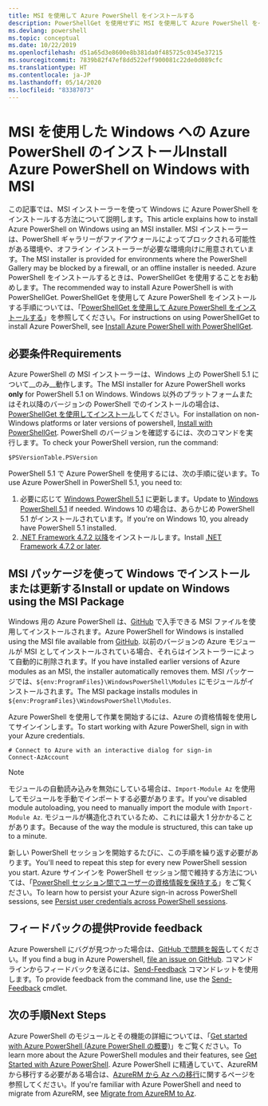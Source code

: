 ```yaml
---
title: MSI を使用して Azure PowerShell をインストールする
description: PowerShellGet を使用せずに MSI を使用して Azure PowerShell をインストールする方法
ms.devlang: powershell
ms.topic: conceptual
ms.date: 10/22/2019
ms.openlocfilehash: d51a65d3e8600e8b381da0f485725c0345e37215
ms.sourcegitcommit: 7839b82f47ef8dd522eff900081c22de0d089cfc
ms.translationtype: HT
ms.contentlocale: ja-JP
ms.lasthandoff: 05/14/2020
ms.locfileid: "83387073"
---
```

# <a name="install-azure-powershell-on-windows-with-msi"></a><span data-ttu-id="820af-103">MSI を使用した Windows への Azure PowerShell のインストール</span><span class="sxs-lookup"><span data-stu-id="820af-103">Install Azure PowerShell on Windows with MSI</span></span>

<span data-ttu-id="820af-104">この記事では、MSI インストーラーを使って Windows に Azure PowerShell をインストールする方法について説明します。</span><span class="sxs-lookup"><span data-stu-id="820af-104">This article explains how to install Azure PowerShell on Windows using an MSI installer.</span></span> <span data-ttu-id="820af-105">MSI インストーラーは、PowerShell ギャラリーがファイアウォールによってブロックされる可能性がある環境や、オフライン インストーラーが必要な環境向けに用意されています。</span><span class="sxs-lookup"><span data-stu-id="820af-105">The MSI installer is provided for environments where the PowerShell Gallery may be blocked by a firewall, or an offline installer is needed.</span></span> <span data-ttu-id="820af-106">Azure PowerShell をインストールするときは、PowerShellGet を使用することをお勧めします。</span><span class="sxs-lookup"><span data-stu-id="820af-106">The recommended way to install Azure PowerShell is with PowerShellGet.</span></span> <span data-ttu-id="820af-107">PowerShellGet を使用して Azure PowerShell をインストールする手順については、「[PowerShellGet を使用して Azure PowerShell をインストールする](install-az-ps.md)」を参照してください。</span><span class="sxs-lookup"><span data-stu-id="820af-107">For instructions on using PowerShellGet to install Azure PowerShell, see [Install Azure PowerShell with PowerShellGet](install-az-ps.md).</span></span>

## <a name="requirements"></a><span data-ttu-id="820af-108">必要条件</span><span class="sxs-lookup"><span data-stu-id="820af-108">Requirements</span></span>

<span data-ttu-id="820af-109">Azure PowerShell の MSI インストーラーは、Windows 上の PowerShell 5.1 について__のみ__動作します。</span><span class="sxs-lookup"><span data-stu-id="820af-109">The MSI installer for Azure PowerShell works __only__ for PowerShell 5.1 on Windows.</span></span> <span data-ttu-id="820af-110">Windows 以外のプラットフォームまたはそれ以降のバージョンの PowerShell でのインストールの場合は、[PowerShellGet を使用してインストール](install-az-ps.md)してください。</span><span class="sxs-lookup"><span data-stu-id="820af-110">For installation on non-Windows platforms or later versions of powershell, [Install with PowerShellGet](install-az-ps.md).</span></span>
<span data-ttu-id="820af-111">PowerShell のバージョンを確認するには、次のコマンドを実行します。</span><span class="sxs-lookup"><span data-stu-id="820af-111">To check your PowerShell version, run the command:</span></span>

```powershell-interactive
$PSVersionTable.PSVersion
```

<span data-ttu-id="820af-112">PowerShell 5.1 で Azure PowerShell を使用するには、次の手順に従います。</span><span class="sxs-lookup"><span data-stu-id="820af-112">To use Azure PowerShell in PowerShell 5.1, you need to:</span></span>

1. <span data-ttu-id="820af-113">必要に応じて [Windows PowerShell 5.1](/powershell/scripting/install/installing-windows-powershell#upgrading-existing-windows-powershell) に更新します。</span><span class="sxs-lookup"><span data-stu-id="820af-113">Update to [Windows PowerShell 5.1](/powershell/scripting/install/installing-windows-powershell#upgrading-existing-windows-powershell) if needed.</span></span> <span data-ttu-id="820af-114">Windows 10 の場合は、あらかじめ PowerShell 5.1 がインストールされています。</span><span class="sxs-lookup"><span data-stu-id="820af-114">If you're on Windows 10, you already have PowerShell 5.1 installed.</span></span>
2. <span data-ttu-id="820af-115">[.NET Framework 4.7.2 以降](/dotnet/framework/install)をインストールします。</span><span class="sxs-lookup"><span data-stu-id="820af-115">Install [.NET Framework 4.7.2 or later](/dotnet/framework/install).</span></span>

## <a name="install-or-update-on-windows-using-the-msi-package"></a><span data-ttu-id="820af-116">MSI パッケージを使って Windows でインストールまたは更新する</span><span class="sxs-lookup"><span data-stu-id="820af-116">Install or update on Windows using the MSI Package</span></span>

<span data-ttu-id="820af-117">Windows 用の Azure PowerShell は、[GitHub](https://github.com/Azure/azure-powershell/releases/tag/v1.8.0-April2019) で入手できる MSI ファイルを使用してインストールされます。</span><span class="sxs-lookup"><span data-stu-id="820af-117">Azure PowerShell for Windows is installed using the MSI file available from [GitHub](https://github.com/Azure/azure-powershell/releases/tag/v1.8.0-April2019).</span></span> <span data-ttu-id="820af-118">以前のバージョンの Azure モジュールが MSI としてインストールされている場合、それらはインストーラーによって自動的に削除されます。</span><span class="sxs-lookup"><span data-stu-id="820af-118">If you have installed earlier versions of Azure modules as an MSI, the installer automatically removes them.</span></span> <span data-ttu-id="820af-119">MSI パッケージでは、`${env:ProgramFiles}\WindowsPowerShell\Modules` にモジュールがインストールされます。</span><span class="sxs-lookup"><span data-stu-id="820af-119">The MSI package installs modules in `${env:ProgramFiles}\WindowsPowerShell\Modules`.</span></span>

<span data-ttu-id="820af-120">Azure PowerShell を使用して作業を開始するには、Azure の資格情報を使用してサインインします。</span><span class="sxs-lookup"><span data-stu-id="820af-120">To start working with Azure PowerShell, sign in with your Azure credentials.</span></span>

```powershell-interactive
# Connect to Azure with an interactive dialog for sign-in
Connect-AzAccount
```

> [!NOTE]
>
> <span data-ttu-id="820af-121">モジュールの自動読み込みを無効にしている場合は、`Import-Module Az` を使用してモジュールを手動でインポートする必要があります。</span><span class="sxs-lookup"><span data-stu-id="820af-121">If you've disabled module autoloading, you need to manually import the module with `Import-Module Az`.</span></span> <span data-ttu-id="820af-122">モジュールが構造化されているため、これには最大 1 分かかることがあります。</span><span class="sxs-lookup"><span data-stu-id="820af-122">Because of the way the module is structured, this can take up to a minute.</span></span>

<span data-ttu-id="820af-123">新しい PowerShell セッションを開始するたびに、この手順を繰り返す必要があります。</span><span class="sxs-lookup"><span data-stu-id="820af-123">You'll need to repeat this step for every new PowerShell session you start.</span></span> <span data-ttu-id="820af-124">Azure サインインを PowerShell セッション間で維持する方法については、「[PowerShell セッション間でユーザーの資格情報を保持する](context-persistence.md)」をご覧ください。</span><span class="sxs-lookup"><span data-stu-id="820af-124">To learn how to persist your Azure sign-in across PowerShell sessions, see [Persist user credentials across PowerShell sessions](context-persistence.md).</span></span>

## <a name="provide-feedback"></a><span data-ttu-id="820af-125">フィードバックの提供</span><span class="sxs-lookup"><span data-stu-id="820af-125">Provide feedback</span></span>

<span data-ttu-id="820af-126">Azure Powershell にバグが見つかった場合は、[GitHub で問題を報告](https://github.com/Azure/azure-powershell/issues)してください。</span><span class="sxs-lookup"><span data-stu-id="820af-126">If you find a bug in Azure Powershell, [file an issue on GitHub](https://github.com/Azure/azure-powershell/issues).</span></span>
<span data-ttu-id="820af-127">コマンド ラインからフィードバックを送るには、[Send-Feedback](/powershell/module/az.accounts/send-feedback) コマンドレットを使用します。</span><span class="sxs-lookup"><span data-stu-id="820af-127">To provide feedback from the command line, use the [Send-Feedback](/powershell/module/az.accounts/send-feedback) cmdlet.</span></span>

## <a name="next-steps"></a><span data-ttu-id="820af-128">次の手順</span><span class="sxs-lookup"><span data-stu-id="820af-128">Next Steps</span></span>

<span data-ttu-id="820af-129">Azure PowerShell のモジュールとその機能の詳細については、「[Get started with Azure PowerShell (Azure PowerShell の概要)](get-started-azureps.md)」をご覧ください。</span><span class="sxs-lookup"><span data-stu-id="820af-129">To learn more about the Azure PowerShell modules and their features, see [Get Started with Azure PowerShell](get-started-azureps.md).</span></span>
<span data-ttu-id="820af-130">Azure PowerShell に精通していて、AzureRM から移行する必要がある場合は、[AzureRM から Az への移行](migrate-from-azurerm-to-az.md)に関するページを参照してください。</span><span class="sxs-lookup"><span data-stu-id="820af-130">If you're familiar with Azure PowerShell and need to migrate from AzureRM, see [Migrate from AzureRM to Az](migrate-from-azurerm-to-az.md).</span></span>
